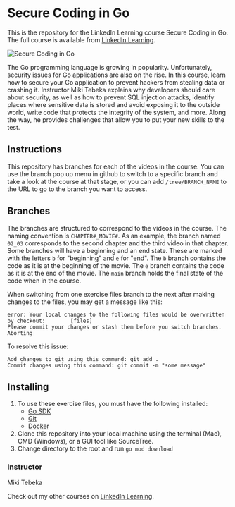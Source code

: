 # Secure Coding in Go
This is the repository for the LinkedIn Learning course Secure Coding in Go. The full course is available from [LinkedIn Learning][lil-course-url].

![Secure Coding in Go][lil-thumbnail-url] 

The Go programming language is growing in popularity. Unfortunately, security issues for Go applications are also on the rise. In this course, learn how to secure your Go application to prevent hackers from stealing data or crashing it. Instructor Miki Tebeka explains why developers should care about security, as well as how to prevent SQL injection attacks, identify places where sensitive data is stored and avoid exposing it to the outside world, write code that protects the integrity of the system, and more. Along the way, he provides challenges that allow you to put your new skills to the test.

## Instructions
This repository has branches for each of the videos in the course. You can use the branch pop up menu in github to switch to a specific branch and take a look at the course at that stage, or you can add `/tree/BRANCH_NAME` to the URL to go to the branch you want to access.

## Branches
The branches are structured to correspond to the videos in the course. The naming convention is `CHAPTER#_MOVIE#`. As an example, the branch named `02_03` corresponds to the second chapter and the third video in that chapter. 
Some branches will have a beginning and an end state. These are marked with the letters `b` for "beginning" and `e` for "end". The `b` branch contains the code as it is at the beginning of the movie. The `e` branch contains the code as it is at the end of the movie. The `main` branch holds the final state of the code when in the course.

When switching from one exercise files branch to the next after making changes to the files, you may get a message like this:

    error: Your local changes to the following files would be overwritten by checkout:        [files]
    Please commit your changes or stash them before you switch branches.
    Aborting

To resolve this issue:
	
    Add changes to git using this command: git add .
	Commit changes using this command: git commit -m "some message"

## Installing
1. To use these exercise files, you must have the following installed:
	- [Go SDK](https://golang.org/dl/)
	- [Git](https://git-scm.com/)
	- [Docker](https://www.docker.com/)
2. Clone this repository into your local machine using the terminal (Mac), CMD (Windows), or a GUI tool like SourceTree.
3. Change directory to the root and run `go mod download`


### Instructor

Miki Tebeka 
                            


                            

Check out my other courses on [LinkedIn Learning](https://www.linkedin.com/learning/instructors/miki-tebeka).

[lil-course-url]: https://www.linkedin.com/learning/secure-coding-in-go
[lil-thumbnail-url]: https://cdn.lynda.com/course/3009233/3009233-1637778695534-16x9.jpg

